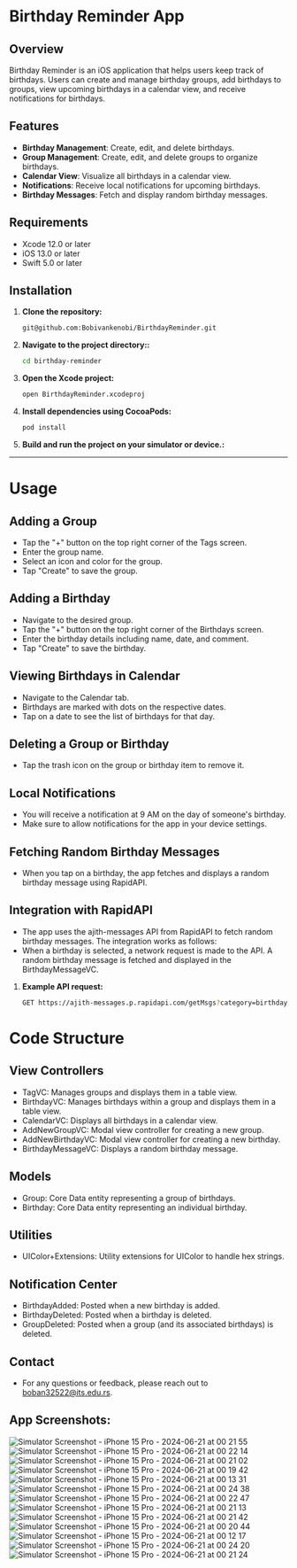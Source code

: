 # Birthday Reminder App

## Overview
Birthday Reminder is an iOS application that helps users keep track of birthdays. 
Users can create and manage birthday groups, add birthdays to groups, view upcoming birthdays in a calendar view, and receive notifications for birthdays.

## Features
- **Birthday Management**: Create, edit, and delete birthdays.
- **Group Management**: Create, edit, and delete groups to organize birthdays.
- **Calendar View**: Visualize all birthdays in a calendar view.
- **Notifications**: Receive local notifications for upcoming birthdays.
- **Birthday Messages**: Fetch and display random birthday messages.

## Requirements
- Xcode 12.0 or later
- iOS 13.0 or later
- Swift 5.0 or later

## Installation

1. **Clone the repository:**

   ```bash
   git@github.com:Bobivankenobi/BirthdayReminder.git

2. **Navigate to the project directory::**

   ```bash
   cd birthday-reminder

3. **Open the Xcode project:**

   ```bash
   open BirthdayReminder.xcodeproj

4. **Install dependencies using CocoaPods:**

   ```bash
   pod install

5. **Build and run the project on your simulator or device.:**


---------------------------------------------------------------
# Usage

## Adding a Group

- Tap the "+" button on the top right corner of the Tags screen.
- Enter the group name.
- Select an icon and color for the group.
- Tap "Create" to save the group.


## Adding a Birthday

- Navigate to the desired group.
- Tap the "+" button on the top right corner of the Birthdays screen.
- Enter the birthday details including name, date, and comment.
- Tap "Create" to save the birthday.


## Viewing Birthdays in Calendar

- Navigate to the Calendar tab.
- Birthdays are marked with dots on the respective dates.
- Tap on a date to see the list of birthdays for that day.

## Deleting a Group or Birthday

- Tap the trash icon on the group or birthday item to remove it.

## Local Notifications

- You will receive a notification at 9 AM on the day of someone's birthday.
- Make sure to allow notifications for the app in your device settings.

## Fetching Random Birthday Messages
- When you tap on a birthday, the app fetches and displays a random birthday message using RapidAPI.

## Integration with RapidAPI
- The app uses the ajith-messages API from RapidAPI to fetch random birthday messages. The integration works as follows:
- When a birthday is selected, a network request is made to the API. A random birthday message is fetched and displayed in the BirthdayMessageVC.

1. **Example API request:**

   ```bash
   GET https://ajith-messages.p.rapidapi.com/getMsgs?category=birthdaypod install


# Code Structure

## View Controllers

- TagVC: Manages groups and displays them in a table view.
- BirthdayVC: Manages birthdays within a group and displays them in a table view.
- CalendarVC: Displays all birthdays in a calendar view.
- AddNewGroupVC: Modal view controller for creating a new group.
- AddNewBirthdayVC: Modal view controller for creating a new birthday.
- BirthdayMessageVC: Displays a random birthday message.

## Models

- Group: Core Data entity representing a group of birthdays.
- Birthday: Core Data entity representing an individual birthday.

## Utilities

- UIColor+Extensions: Utility extensions for UIColor to handle hex strings.

## Notification Center

- BirthdayAdded: Posted when a new birthday is added.
- BirthdayDeleted: Posted when a birthday is deleted.
- GroupDeleted: Posted when a group (and its associated birthdays) is deleted.

## Contact

- For any questions or feedback, please reach out to boban32522@its.edu.rs.


## App Screenshots: 

![Simulator Screenshot - iPhone 15 Pro - 2024-06-21 at 00 21 55](https://github.com/Bobivankenobi/BirthdayReminder/assets/58746326/7102d44e-7c40-4cca-a3bb-973dcbc35e0a)
![Simulator Screenshot - iPhone 15 Pro - 2024-06-21 at 00 22 14](https://github.com/Bobivankenobi/BirthdayReminder/assets/58746326/706796d0-01ae-4b44-b242-8266e67f539c)
![Simulator Screenshot - iPhone 15 Pro - 2024-06-21 at 00 21 02](https://github.com/Bobivankenobi/BirthdayReminder/assets/58746326/09914805-dc89-4199-b570-2929aa46c319)
![Simulator Screenshot - iPhone 15 Pro - 2024-06-21 at 00 19 42](https://github.com/Bobivankenobi/BirthdayReminder/assets/58746326/7e8ef1e7-fe83-4b85-89f5-7a78c2c4fc32)
![Simulator Screenshot - iPhone 15 Pro - 2024-06-21 at 00 13 31](https://github.com/Bobivankenobi/BirthdayReminder/assets/58746326/37a9b999-1071-4b43-a4f2-73a73446b29d)
![Simulator Screenshot - iPhone 15 Pro - 2024-06-21 at 00 24 38](https://github.com/Bobivankenobi/BirthdayReminder/assets/58746326/45bf8de5-03d1-44e1-86dd-63970344e13c)
![Simulator Screenshot - iPhone 15 Pro - 2024-06-21 at 00 22 47](https://github.com/Bobivankenobi/BirthdayReminder/assets/58746326/b02f2310-4ceb-46a5-8ec1-136057537a93)
![Simulator Screenshot - iPhone 15 Pro - 2024-06-21 at 00 21 13](https://github.com/Bobivankenobi/BirthdayReminder/assets/58746326/33dddf50-20bf-4049-8e9a-6b892848bc40)
![Simulator Screenshot - iPhone 15 Pro - 2024-06-21 at 00 21 42](https://github.com/Bobivankenobi/BirthdayReminder/assets/58746326/09c69369-e8f3-440e-9b0c-6d31bdce3380)
![Simulator Screenshot - iPhone 15 Pro - 2024-06-21 at 00 20 44](https://github.com/Bobivankenobi/BirthdayReminder/assets/58746326/6913b575-f49c-413c-80bf-4f9a155a012c)
![Simulator Screenshot - iPhone 15 Pro - 2024-06-21 at 00 12 17](https://github.com/Bobivankenobi/BirthdayReminder/assets/58746326/20b9606c-9a66-43ac-9e24-b56092b68406)
![Simulator Screenshot - iPhone 15 Pro - 2024-06-21 at 00 24 20](https://github.com/Bobivankenobi/BirthdayReminder/assets/58746326/c21f4708-b9b5-491e-b386-5742fb6498ce)
![Simulator Screenshot - iPhone 15 Pro - 2024-06-21 at 00 21 24](https://github.com/Bobivankenobi/BirthdayReminder/assets/58746326/1e194ba6-ab5d-4fe2-b631-ef3ca3a2673a)


